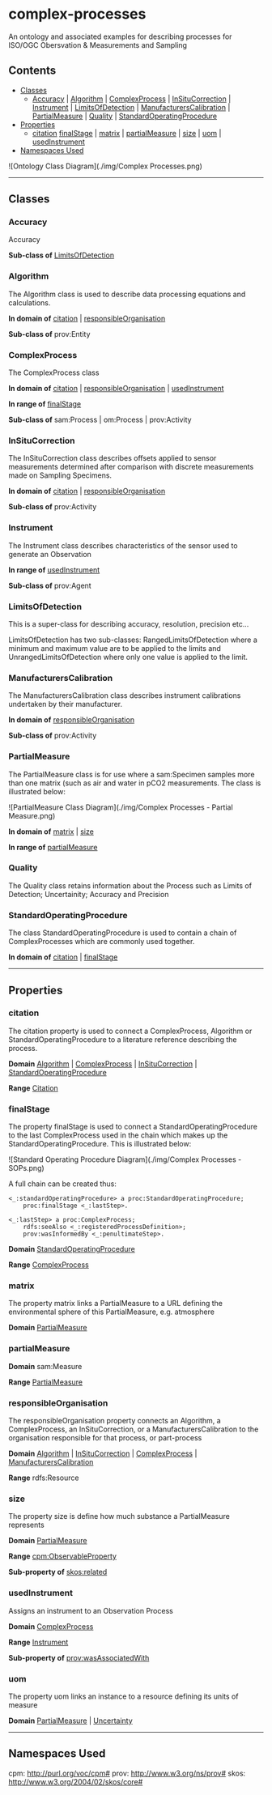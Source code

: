 # complex-processes
An ontology and associated examples for describing processes for ISO/OGC Obersvation &amp; Measurements and Sampling
## Contents
- [Classes](#classes)
    - [Accuracy](#accuracy) | [Algorithm](#algorithm) | [ComplexProcess](#complexprocess) | [InSituCorrection](#insitucorrection) | [Instrument](#instrument) | [LimitsOfDetection](#limitsofdetection) | [ManufacturersCalibration](#manufacturerscalibration) | [PartialMeasure](#partialmeasure) | [Quality](#quality) | [StandardOperatingProcedure](#standardoperatingprocedure)
- [Properties](#properties)
    - [citation](#citation-1) [finalStage](#finalstage) | [matrix](#matrix) | [partialMeasure](#partialmeasure-1) | [size](#size) | [uom](#uom) | [usedInstrument](#usedinstrument)
- [Namespaces Used](#namespaces-used)

![Ontology Class Diagram](./img/Complex Processes.png)

---

## Classes
### Accuracy
Accuracy

**Sub-class of** [LimitsOfDetection](#limitsofdetection)

### Algorithm
The Algorithm class is used to describe data processing equations and calculations.

**In domain of** [citation](#citation-1) | [responsibleOrganisation](#responsibleorganisation)

**Sub-class of** prov:Entity

### ComplexProcess
The ComplexProcess class

**In domain of** [citation](#citation-1) | [responsibleOrganisation](#responsibleorganisation) | [usedInstrument](#usedinstrument)

**In range of** [finalStage](#finalstage)

**Sub-class of** sam:Process | om:Process | prov:Activity

### InSituCorrection
The InSituCorrection class describes offsets applied to sensor measurements determined after comparison with discrete measurements made on Sampling Specimens.

**In domain of** [citation](#citation-1) | [responsibleOrganisation](#responsibleorganisation)

**Sub-class of** prov:Activity

### Instrument
The Instrument class describes characteristics of the sensor used to generate an Observation

**In range of** [usedInstrument](#usedinstrument)

**Sub-class of** prov:Agent

### LimitsOfDetection
This is a super-class for describing accuracy, resolution, precision etc...

LimitsOfDetection has two sub-classes: RangedLimitsOfDetection where a minimum and maximum value are to be applied to the limits and UnrangedLimitsOfDetection where only one value is applied to the limit.

### ManufacturersCalibration
The ManufacturersCalibration class describes instrument calibrations undertaken by their manufacturer.

**In domain of** [responsibleOrganisation](#responsibleorganisation)

**Sub-class of** prov:Activity

### PartialMeasure
The PartialMeasure class is for use where a sam:Specimen samples more than one matrix (such as air and water in pCO2 measurements. The class is illustrated below:

![PartialMeasure Class Diagram](./img/Complex Processes - Partial Measure.png)

**In domain of** [matrix](#matrix) | [size](#size)

**In range of** [partialMeasure](#partialmeasure-1)

### Quality
The Quality class retains information about the Process such as Limits of Detection; Uncertainity; Accuracy and Precision

### StandardOperatingProcedure
The class StandardOperatingProcedure is used to contain a chain of ComplexProcesses which are commonly used together.

**In domain of** [citation](#citation-1) | [finalStage](#finalstage)

---

## Properties
### citation
The citation property is used to connect a ComplexProcess, Algorithm or StandardOperatingProcedure to a literature reference describing the process.

**Domain** [Algorithm](#algorithm) | [ComplexProcess](#complexprocess) | [InSituCorrection](#insitucorrection) | [StandardOperatingProcedure](#standardoperatingprocedure)

**Range** [Citation](#citation)

### finalStage
The property finalStage is used to connect a StandardOperatingProcedure to the last ComplexProcess used in the chain which makes up the StandardOperatingProcedure. This is illustrated below:

![Standard Operating Procedure Diagram](./img/Complex Processes - SOPs.png)

A full chain can be created thus:
```turtle
<_:standardOperatingProcedure> a proc:StandardOperatingProcedure;
	proc:finalStage <_:lastStep>.
	
<_:lastStep> a proc:ComplexProcess;
	rdfs:seeAlso <_:registeredProcessDefinition>;
	prov:wasInformedBy <_:penultimateStep>.
```

**Domain** [StandardOperatingProcedure](#standardoperatingprocedure)

**Range** [ComplexProcess](#complexprocess)

### matrix
The property matrix links a PartialMeasure to a URL defining the environmental sphere of this PartialMeasure, e.g. atmosphere

**Domain** [PartialMeasure](#partialmeasure)

### partialMeasure

**Domain** sam:Measure

**Range** [PartialMeasure](#partialmeasure)

### responsibleOrganisation
The responsibleOrganisation property connects an Algorithm, a ComplexProcess, an InSituCorrection, or a ManufacturersCalibration to the organisation responsible for that process, or part-process

**Domain** [Algorithm](#algorithm) | [InSituCorrection](#insitucorrection) | [ComplexProcess](#complexprocess) | [ManufacturersCalibration](#manufacturerscalibration)

**Range** rdfs:Resource

### size
The property size is define how much substance a PartialMeasure represents

**Domain** [PartialMeasure](#partialmeasure)

**Range** [cpm:ObservableProperty](http://purl.org/voc/cpm#ObservableProperty)

**Sub-property of** [skos:related](http://www.w3.org/2004/02/skos/core#related)

### usedInstrument
Assigns an instrument to an Observation Process

**Domain** [ComplexProcess](#complexprocess)

**Range** [Instrument](#instrument)

**Sub-property of** [prov:wasAssociatedWith](http://www.w3.org/ns/prov#wasAssociatedWith)

### uom
The property uom links an instance to a resource defining its units of measure

**Domain** [PartialMeasure](#partialmeasure) | [Uncertainty](#uncertainty)

---

## Namespaces Used
cpm: http://purl.org/voc/cpm#
prov: http://www.w3.org/ns/prov#
skos: http://www.w3.org/2004/02/skos/core#
